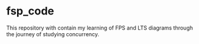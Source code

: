 # fsp_code
This repository with  contain my learning of FPS and LTS diagrams through the journey of studying concurrency.
